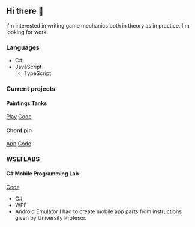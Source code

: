 ## Hi there 👋
I'm interested in writing game mechanics both in theory as in practice. I'm looking for work. 

### Languages
- C# 
- JavaScript
  - TypeScript

### Current projects

#### Paintings Tanks
[Play](https://jacekwozniak12.github.io/painting-tanks/)
[Code](https://github.com/JacekWozniak12/painting-tanks/)
#### Chord.pin
[App](https://jacekwozniak12.github.io/chord.pin/)
[Code](https://github.com/JacekWozniak12/chord.pin/)

### WSEI LABS

#### C# Mobile Programming Lab
[Code](https://github.com/JacekWozniak12/wsei-xamarin)
- C#
- WPF
- Android Emulator
I had to create mobile app parts from instructions given by University Profesor.
 
